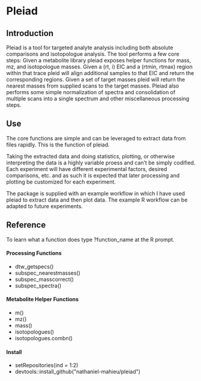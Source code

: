 # Pleiad

## Introduction

Pleiad is a tool for targeted analyte analysis including both absolute comparisons and isotopologue analysis. The tool performs a few core steps:
Given a metabolite library pleiad exposes helper functions for mass, mz, and isotopologue masses.
Given a (rt, i) EIC and a (rtmin, rtmax) region within that trace pleid will align additional samples to that EIC and return the corresponding regions.
Given a set of target masses pleid will return the nearest masses from supplied scans to the target masses.
Pleiad also performs some simple normalization of spectra and consolidation of multiple scans into a single spectrum and other miscellaneous processing steps.

## Use

The core functions are simple and can be leveraged to extract data from files rapidly. This is the function of pleiad.

Taking the extracted data and doing statistics, plotting, or otherwise interpreting the data is a highly variable proess and can’t be simply codified.  Each experiment will have different experimental factors, desired comparisons, etc. and as such it is expected that later processing and plotting be customized for each experiment.

The package is supplied with an example workflow in which I have used pleiad to extract data and then plot data.  The example R workflow can be adapted to future experiments.

## Reference

To learn what a function does type ?function_name at the R prompt.

#### Processing Functions

 - dtw_getspecs()
 - subspec_nearestmasses()
 - subspec_masscorrect()
 - subspec_spectra()

#### Metabolite Helper Functions

 - m()
 - mz()
 - mass()
 - isotopologues()
 - isotopologues.combn()


#### Install

 - setRepositories(ind = 1:2)
 - devtools::install_github("nathaniel-mahieu/pleiad")

